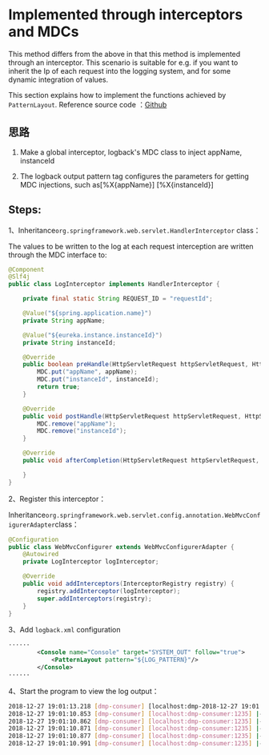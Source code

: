 # Implemented through interceptors and MDCs
This method differs from the above in that this method is implemented through an interceptor. This scenario is suitable for e.g. if you want to inherit the Ip of each request into the logging system, and for some dynamic integration of values.

This section explains how to implement the functions achieved by `PatternLayout`.
Reference source code ：[Github](https://git.mschina.io/microservice/demo/demo-project/tree/master/dmp-consumer)
## 思路
1. Make a global interceptor, logback's MDC class to inject appName, instanceId

2. The logback output pattern tag configures the parameters for getting MDC injections, such as<pattern>[%X{appName}]  [%X{instanceId}]</pattern>

## Steps:
1、Inheritance`org.springframework.web.servlet.HandlerInterceptor` class：

The values to be written to the log at each request interception are written through the MDC interface to:

```java
@Component
@Slf4j
public class LogInterceptor implements HandlerInterceptor {

    private final static String REQUEST_ID = "requestId";

    @Value("${spring.application.name}")
    private String appName;

    @Value("${eureka.instance.instanceId}")
    private String instanceId;

    @Override
    public boolean preHandle(HttpServletRequest httpServletRequest, HttpServletResponse httpServletResponse, Object o) throws Exception {
        MDC.put("appName", appName);
        MDC.put("instanceId", instanceId);
        return true;
    }

    @Override
    public void postHandle(HttpServletRequest httpServletRequest, HttpServletResponse httpServletResponse, Object o, ModelAndView modelAndView) throws Exception {
        MDC.remove("appName");
        MDC.remove("instanceId");
    }

    @Override
    public void afterCompletion(HttpServletRequest httpServletRequest, HttpServletResponse httpServletResponse, Object o, Exception e) throws Exception {

    }
}
```

2、Register this interceptor：

Inheritance`org.springframework.web.servlet.config.annotation.WebMvcConfigurerAdapter`class：

```java
@Configuration
public class WebMvcConfigurer extends WebMvcConfigurerAdapter {
    @Autowired
    private LogInterceptor logInterceptor;

    @Override
    public void addInterceptors(InterceptorRegistry registry) {
        registry.addInterceptor(logInterceptor);
        super.addInterceptors(registry);
    }
}
```

3、Add `logback.xml` configuration

```xml
······
        <Console name="Console" target="SYSTEM_OUT" follow="true">
            <PatternLayout pattern="${LOG_PATTERN}"/>
        </Console>
······
```

4、Start the program to view the log output：

```bash
2018-12-27 19:01:13.218 [dmp-consumer] [localhost:dmp-2018-12-27 19:01:10.835 [dmp-consumer] [localhost:dmp-consumer:1235] |-INFO  [http-nio-1235-exec-1] com.netflix.config.ChainedDynamicProperty [115] -| Flipping property: dmp-consumer.ribbon.ActiveConnectionsLimit to use NEXT property: niws.loadbalancer.availabilityFilteringRule.activeConnectionsLimit = 2147483647
2018-12-27 19:01:10.853 [dmp-consumer] [localhost:dmp-consumer:1235] |-INFO  [http-nio-1235-exec-1] com.netflix.util.concurrent.ShutdownEnabledTimer [58] -| Shutdown hook installed for: NFLoadBalancer-PingTimer-dmp-consumer
2018-12-27 19:01:10.862 [dmp-consumer] [localhost:dmp-consumer:1235] |-INFO  [http-nio-1235-exec-1] com.netflix.loadbalancer.BaseLoadBalancer [192] -| Client: dmp-consumer instantiated a LoadBalancer: DynamicServerListLoadBalancer:{NFLoadBalancer:name=dmp-consumer,current list of Servers=[],Load balancer stats=Zone stats: {},Server stats: []}ServerList:null
2018-12-27 19:01:10.871 [dmp-consumer] [localhost:dmp-consumer:1235] |-INFO  [http-nio-1235-exec-1] com.netflix.loadbalancer.DynamicServerListLoadBalancer [222] -| Using serverListUpdater PollingServerListUpdater
2018-12-27 19:01:10.877 [dmp-consumer] [localhost:dmp-consumer:1235] |-INFO  [http-nio-1235-exec-1] com.netflix.loadbalancer.DynamicServerListLoadBalancer [150] -| DynamicServerListLoadBalancer for client dmp-consumer initialized: DynamicServerListLoadBalancer:{NFLoadBalancer:name=dmp-consumer,current list of Servers=[],Load balancer stats=Zone stats: {},Server stats: []}ServerList:org.springframework.cloud.netflix.ribbon.eureka.DomainExtractingServerList@1e790ee6
2018-12-27 19:01:10.991 [dmp-consumer] [localhost:dmp-consumer:1235] |-ERROR [http-nio-1235-exec-1] org.apache.catalina.core.ContainerBase.[Tomcat].[localhost].
```